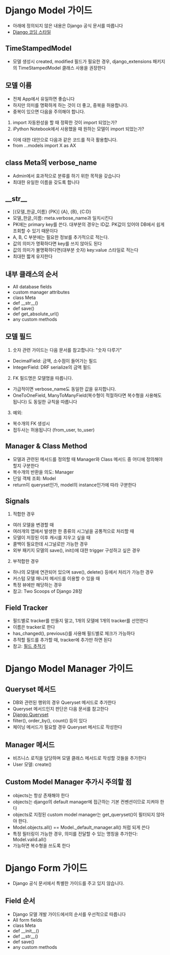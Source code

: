 # Django Model 가이드
- 아래에 정의되지 않은 내용은 Django 공식 문서를 따릅니다
- [Django 코딩 스타일](https://docs.djangoproject.com/en/2.1/internals/contributing/writing-code/coding-style/)

## TimeStampedModel
- 모델 생성시 created, modified 필드가 필요한 경우, django_extensions 패키지의 TimeStampedModel 클래스 사용을 권장한다

## 모델 이름
- 전체 App에서 유일하면 좋습니다
- 하지만 의미를 명확하게 하는 것이 더 좋고, 중복을 허용합니다.
- 중복이 있으면 다음을 주의해야 합니다.
1. import 자동완성을 할 때 정확한 것이 import 되었는가?
2. iPython Notebook에서 사용했을 때 원하는 모델이 import 되었는가?
- 이에 대한 대안으로 다음과 같은 코드를 적극 활용합니다.
- from ...models import X as AX

## class Meta의 verbose_name
- Admin에서 효과적으로 분류를 하기 위한 목적을 갖습니다
- 최대한 유일한 이름을 갖도록 합니다

## \_\_str\_\_
- [{모델_한글_이름} {PK}] {A}, {B}, {C:D}
- 모델_한글_이름: meta.verbose_name과 일치시킨다
- PK에는 primary key를 쓴다. 대부분의 경우는 ID값. PK값이 있어야 DB에서 쉽게 조회할 수 있기 때문이다
- A, B, C 부분에는 필요한 정보를 추가적으로 적는다.
- 값의 의미가 명확하다면 key를 쓰지 않아도 된다
- 값의 의미가 불명확하다면(대부분 숫자) key:value 스타일로 적는다
- 최대한 짧게 유지한다

## 내부 클래스의 순서
- All database fields
- custom manager attributes
- class Meta
- def \_\_str\_\_()
- def save()
- def get_absolute_url()
- any custom methods

## 모델 필드
1. 숫자 관련 가이드는 다음 문서를 참고합니다: "숫자 다루기"
- DecimalField: 금액, 소수점이 들어가는 필드
- IntegerField: DRF serialize의 금액 필드
2. FK 필드명은 모델명을 따릅니다. 
- 가급적이면 verbose_name도 동일한 값을 유지합니다.
- OneToOneField, ManyToManyField(복수형이 적절하다면 복수형을 사용해도 됩니다) 도 동일한 규칙을 따릅니다
3. 예외: 
- 복수개의 FK 생성시
- 접두사는 허용됩니다 (from_user, to_user)

## Manager & Class Method
- 모델과 관련된 메서드를 정의할 때 Manager와 Class 메서드 중 어디에 정의해야 할지 구분한다
- 복수개의 반환을 의도: Manager
- 단일 객체 조회: Model
- return이 queryset인가, model의 instance인가에 따라 구분한다

## Signals
1. 적합한 경우
- 여러 모델을 변경할 때
- 여러개의 앱에서 발생한 한 종류의 시그널을 공통적으로 처리할 때
- 모델이 저장된 이후 캐시를 지우고 싶을 때
- 콜백이 필요한데 시그널로만 가능한 경우
- 외부 패키지 모델의 save(), init()에 대한 trigger 구성하고 싶은 경우
2. 부적합한 경우
- 하나의 모델에 연관되어 있으며 save(), delete() 등에서 처리가 가능한 경우
- 커스텀 모델 매니저 메서드를 이용할 수 있을 때
- 특정 뷰에만 해당하는 경우
- 참고: Two Scoops of Django 28장

## Field Tracker
- 필드별로 tracker를 만들지 말고, 1개의 모델에 1개의 tracker를 선언한다
- 이름은 tracker로 한다
- has_changed(), previous()를 사용해 필드별로 체크가 가능하다
- 추적할 필드를 추가할 때, tracker에 추가만 하면 된다
- 참고: [필드 추적기](http://django-model-utils.readthedocs.io/en/latest/utilities.html#field-tracker)


# Django Model Manager 가이드
## Queryset 메서드
- DB와 관련된 행위의 경우 Queryset 메서드로 추가한다
- Queryset 메서드인지 판단은 다음 문서를 참고한다
- [Django Queryset](https://docs.djangoproject.com/en/dev/ref/models/querysets/)
- filter(), order_by(), count() 등이 있다
- 체이닝 메서드가 필요할 경우 Queryset 메서드로 작성한다

## Manager 메서드
- 비즈니스 로직을 담당하며 모델 클래스 메서드로 작성할 것들을 추가한다
- User 모델: create()

## Custom Model Manager 추가시 주의할 점
- objects는 항상 존재해야 한다
- objects는 django의 default manager에 접근하는 기본 컨벤션이므로 지켜야 한다
- objects로 지정된 custom model manager는 get_queryset()이 필터되지 않아야 한다. 
- Model.objects.all() == Model.\_default\_manager.all() 처럼 되게 쓴다
- 특정 필터링이 가능한 경우, 의미를 전달할 수 있는 명칭을 추가한다: Model.valid.all()
- 가능하면 복수형을 쓰도록 한다


# Django Form 가이드
- Django 공식 문서에서 특별한 가이드를 주고 있지 않습니다.

## Field 순서
- Django 모델 개발 가이드에서의 순서를 우선적으로 따릅니다
- All form fields
- class Meta
- def \_\_init\_\_()
- def \_\_str\_\_()
- def save()
- any custom methods

